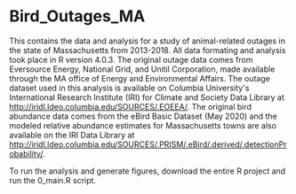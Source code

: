 # Bird_Outages_MA
This contains the data and analysis for a study of animal-related outages in the state of Massachusetts from 2013-2018.
All data formating and analysis took place in R version 4.0.3. 
The original outage data comes from Eversource Energy, National Grid, and Unitil Corporation, made available through the MA office of Energy and Environmental Affairs. The outage dataset used in this analysis is available on Columbia University's International Research Institute (IRI) for Climate and Society Data Library at http://iridl.ldeo.columbia.edu/SOURCES/.EOEEA/.
The original bird abundance data comes from the eBird Basic Dataset (May 2020) and the modeled relative abundance estimates for Massachusetts towns are also available on the IRI Data Library at http://iridl.ldeo.columbia.edu/SOURCES/.PRISM/.eBird/.derived/.detectionProbability/.


To run the analysis and generate figures, download the entire R project and run the 0_main.R script.
